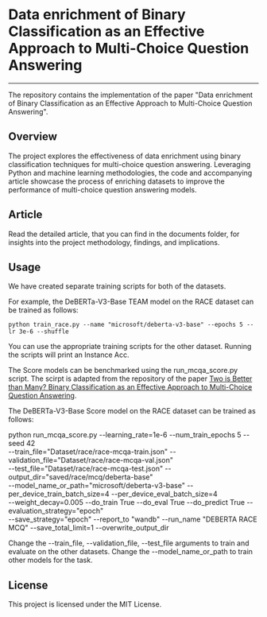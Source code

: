 # Data enrichment of Binary Classification as an Effective Approach to Multi-Choice Question Answering
----
The repository contains the implementation of the paper "Data enrichment of Binary Classification as an Effective Approach to Multi-Choice Question Answering".

## Overview

The project explores the effectiveness of data enrichment using binary classification techniques for multi-choice question answering. Leveraging Python and machine learning methodologies, the code and accompanying article showcase the process of enriching datasets to improve the performance of multi-choice question answering models.

## Article

Read the detailed article, that you can find in the documents folder, for insights into the project methodology, findings, and implications.

## Usage
We have created separate training scripts for both of the datasets.

For example, the DeBERTa-V3-Base TEAM model on the RACE dataset can be trained as follows:

```
python train_race.py --name "microsoft/deberta-v3-base" --epochs 5 --lr 3e-6 --shuffle
```

You can use the appropriate training scripts for the other dataset. Running the scripts will print an Instance Acc.

The Score models can be benchmarked using the run_mcqa_score.py script. The scirpt is adapted from the repository of the paper [Two is Better than Many? Binary Classification as an Effective Approach to Multi-Choice Question Answering](https://github.com/declare-lab/TEAM).

The DeBERTa-V3-Base Score model on the RACE dataset can be trained as follows:

python run_mcqa_score.py --learning_rate=1e-6 --num_train_epochs 5 --seed 42 \
--train_file="Dataset/race/race-mcqa-train.json" --validation_file="Dataset/race/race-mcqa-val.json" \
--test_file="Dataset/race/race-mcqa-test.json" --output_dir="saved/race/mcq/deberta-base" \
--model_name_or_path="microsoft/deberta-v3-base" --per_device_train_batch_size=4 --per_device_eval_batch_size=4 \
--weight_decay=0.005 --do_train True --do_eval True --do_predict True --evaluation_strategy="epoch" \
--save_strategy="epoch" --report_to "wandb" --run_name "DEBERTA RACE MCQ" --save_total_limit=1 --overwrite_output_dir

Change the --train_file, --validation_file, --test_file arguments to train and evaluate on the other datasets. Change the --model_name_or_path to train other models for the task.

## License

This project is licensed under the MIT License.
